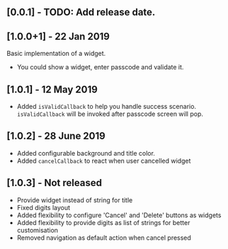 ## [0.0.1] - TODO: Add release date.

## [1.0.0+1] - 22 Jan 2019 
Basic implementation of a widget.
- You could show a widget, enter passcode and validate it.

## [1.0.1] - 12 May 2019
- Added `isValidCallback` to help you handle success scenario. `isValidCallback` will be invoked after passcode screen will pop.

## [1.0.2] - 28 June 2019
- Added configurable background and title color.
- Added `cancelCallback` to react when user cancelled widget

## [1.0.3] - Not released
- Provide widget instead of string for title
- Fixed digits layout
- Added flexibility to configure 'Cancel' and 'Delete' buttons as widgets
- Added flexibility to provide digits as list of strings for better customisation
- Removed navigation as default action when cancel pressed